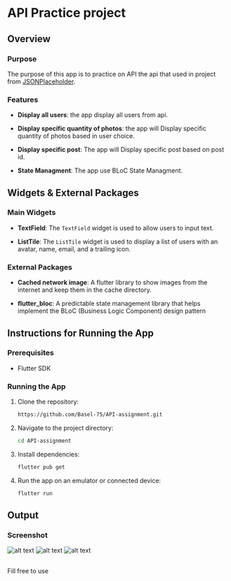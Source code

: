 # API Practice project

## Overview

### Purpose
The purpose of this app is to practice on API the api that used in project from [JSONPlaceholder](https://jsonplaceholder.typicode.com/).

### Features

- **Display all users**: the app display all users from api.
 
- **Display specific quantity of photos**: the app will Display specific quantity of photos based in user choice.
  
- **Display specific post**: The app will Display specific post based on post id.
  
- **State Managment**: The app use BLoC State Managment.

## Widgets & External Packages

### Main Widgets
- **TextField**: The `TextField` widget is used to allow users to input text.

- **ListTile**: The `ListTile` widget is used to display a list of users with an avatar, name, email, and a trailing icon.

### External Packages
- **Cached network image**: A flutter library to show images from the internet and keep them in the cache directory.

- **flutter_bloc**: A predictable state management library that helps implement the BLoC (Business Logic Component) design pattern

## Instructions for Running the App

### Prerequisites
- Flutter SDK

### Running the App
1. Clone the repository: 
   ```bash
   https://github.com/Basel-75/API-assignment.git
2. Navigate to the project directory: 
   ```bash
   cd API-assignment

3. Install dependencies: 
   ```bash
   flutter pub get

4. Run the app on an emulator or connected device: 
   ```bash
   flutter run


## Output

### Screenshot

![alt text](assets/readme/image.png)
![alt text](assets/readme/image-2.png)
![alt text](assets/readme/image-1.png)


##
Fill free to use
